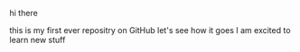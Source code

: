 hi there


this is my first ever repositry on GitHub
let's see how it goes
I am excited to learn new stuff
